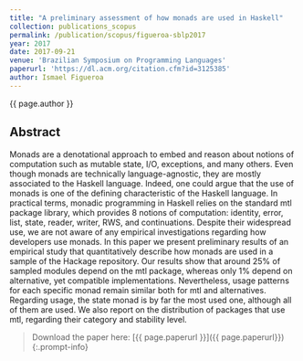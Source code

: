 ```yaml
---
title: "A preliminary assessment of how monads are used in Haskell"
collection: publications_scopus
permalink: /publication/scopus/figueroa-sblp2017
year: 2017
date: 2017-09-21
venue: 'Brazilian Symposium on Programming Languages'
paperurl: 'https://dl.acm.org/citation.cfm?id=3125385'
author: Ismael Figueroa
---
```


{{ page.author }}

## Abstract

Monads are a denotational approach to embed and reason about notions of
computation such as mutable state, I/O, exceptions, and many others. Even
though monads are technically language-agnostic, they are mostly associated to
the Haskell language. Indeed, one could argue that the use of monads is one of
the defining characteristic of the Haskell language. In practical terms,
monadic programming in Haskell relies on the standard mtl package library,
which provides 8 notions of computation: identity, error, list, state, reader,
writer, RWS, and continuations. Despite their widespread use, we are not aware
of any empirical investigations regarding how developers use monads. In this
paper we present preliminary results of an empirical study that quantitatively
describe how monads are used in a sample of the Hackage repository. Our results
show that around 25% of sampled modules depend on the mtl package, whereas only
1% depend on alternative, yet compatible implementations. Nevertheless, usage
patterns for each specific monad remain similar both for mtl and alternatives.
Regarding usage, the state monad is by far the most used one, although all of
them are used. We also report on the distribution of packages that use mtl,
regarding their category and stability level.

>Download the paper here: [{{ page.paperurl }}]({{ page.paperurl}})
{:.prompt-info}
